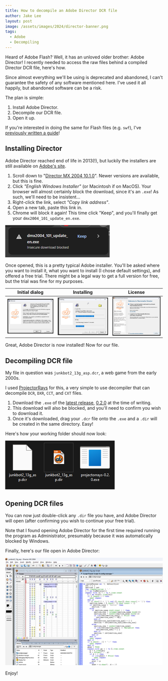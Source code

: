 ```yaml
---
title: How to decompile an Adobe Director DCR file
author: Jake Lee
layout: post
image: /assets/images/2024/director-banner.png
tags:
  - Adobe
  - Decompiling
---
```


Heard of Adobe Flash? Well, it has an unloved older brother: Adobe Director! I recently needed to access the raw files behind a compiled Director DCR file, here's how.

Since almost everything we'll be using is deprecated and abandoned, I can't guarantee the safety of any software mentioned here. I've used it all happily, but abandoned software can be a risk.

The plan is simple:

1. Install Adobe Director.
2. Decompile our DCR file.
3. Open it up.

If you're interested in doing the same for Flash files (e.g. `swf`), I've [previously written a guide](https://history.jakelee.co.uk/the-scary-maze-game-screamer-decompiled/#how-was-it-decompiled)!

## Installing Director

Adobe Director reached end of life in 2013(!), but luckily the installers are still available on [Adobe's site](https://www.adobe.com/support/director/downloads.html).

1. Scroll down to "[Director MX 2004 10.1.0](<https://www.adobe.com/support/director/downloads.html#:~:text=English%20Windows%20Installer%20(EXE%2C%2037.1%20MB)>)". Newer versions are available, but this is fine.
2. Click _"English Windows Installer"_ (or Macintosh if on MacOS). Your browser will almost certainly block the download, since it's an `.exe`! As such, we'll need to be insistent...
3. Right-click the link, select _"Copy link address"_.
4. Open a new tab, paste this link in.
5. Chrome will block it again! This time click "Keep", and you'll finally get your `dmx2004_101_update_en.exe`.

[![](/assets/images/2024/director-download.png)](/assets/images/2024/direct-download.png)

Once opened, this is a pretty typical Adobe installer. You'll be asked where you want to install it, what you want to install (I chose default settings), and offered a free trial. There might be a legal way to get a full version for free, but the trial was fine for my purposes.

|                                           Initial dialog                                            |                                                Installing                                                 |                                               License                                               |
| :-------------------------------------------------------------------------------------------------: | :-------------------------------------------------------------------------------------------------------: | :-------------------------------------------------------------------------------------------------: |
| [![](/assets/images/2024/director-initial-thumbnail.png)](/assets/images/2024/director-initial.png) | [![](/assets/images/2024/director-installing-thumbnail.png)](/assets/images/2024/director-installing.png) | [![](/assets/images/2024/director-license-thumbnail.png)](/assets/images/2024/director-license.png) |

Great, Adobe Director is now installed! Now for our file.

## Decompiling DCR file

My file in question was `junkbot2_13g_asp.dcr`, a web game from the early 2000s.

I used [ProjectorRays](https://github.com/ProjectorRays/ProjectorRays) for this, a very simple to use decompiler that can decompile `DCR`, `DXR`, `CCT`, and `CXT` files.

1. Download the `.exe` of the [latest release](https://github.com/ProjectorRays/ProjectorRays/releases), [0.2.0](https://github.com/ProjectorRays/ProjectorRays/releases/tag/v0.2.0) at the time of writing.
2. This download will also be blocked, and you'll need to confirm you wish to download it.
3. Once it's downloaded, drag your `.dcr` file onto the `.exe` and a `.dir` will be created in the same directory. Easy!

Here's how your working folder should now look:

[![](/assets/images/2024/director-output.png)](/assets/images/2024/director-output.png)

## Opening DCR files

You can now just double-click any `.dir` file you have, and Adobe Director will open (after confirming you wish to continue your free trial).

Note that I found opening Adobe Director for the first time required running the program as Administrator, presumably because it was automatically blocked by Windows.

Finally, here's our file open in Adobe Director:

[![](/assets/images/2024/director-open.png)](/assets/images/2024/director-open.png)

Enjoy!
